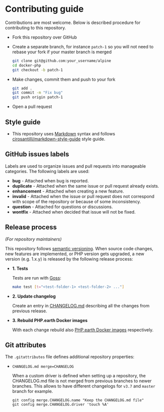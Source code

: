 # Contributing guide

Contributions are most welcome. Below is described procedure for contributing to
this repository.

* Fork this repository over GitHub
* Create a separate branch, for instance `patch-1` so you will not need to rebase
  your fork if your master branch is merged

  ```bash
  git clone git@github.com:your_username/alpine
  cd docker-php
  git checkout -b patch-1
  ```
* Make changes, commit them and push to your fork

  ```bash
  git add .
  git commit -m "Fix bug"
  git push origin patch-1
  ```
* Open a pull request

## Style guide

* This repository uses [Markdown](https://daringfireball.net/projects/markdown/)
  syntax and follows
  [cirosantilli/markdown-style-guide](https://www.cirosantilli.com/markdown-style-guide/)
  style guide.

## GitHub issues labels

Labels are used to organize issues and pull requests into manageable categories.
The following labels are used:

* **bug** - Attached when bug is reported.
* **duplicate** - Attached when the same issue or pull request already exists.
* **enhancement** - Attached when creating a new feature.
* **invalid** - Attached when the issue or pull request does not correspond with
  scope of the repository or because of some inconsistency.
* **question** - Attached for questions or discussions.
* **wontfix** - Attached when decided that issue will not be fixed.

## Release process

*(For repository maintainers)*

This repository follows [semantic versioning](https://semver.org/). When source
code changes, new features are implemented, or PHP version gets upgraded, a new
version (e.g. 1.x.y) is released by the following release process:

* **1. Tests**

  Tests are run with [Goss](https://github.com/aelsabbahy/goss):

  ```bash
  make test [t="<test-folder-1> <test-folder-2> ..."]
  ```

* **2. Update changelog**

  Create an entry in [CHANGELOG.md](CHANGELOG.md) describing all the changes from
  previous release.

* **3. Rebuild PHP.earth Docker images**

  With each change rebuild also [PHP.earth Docker images](https://github.com/phpearth/docker-php)
  respectively.

## Git attributes

The `.gitattributes` file defines additional repository properties:

* `CHANGELOG.md merge=CHANGELOG`

  When a custom driver is defined when setting up a repository, the CHANGELOG.md
  file is not merged from previous branches to newer branches. This allows to have
  different changelogs for `v3.7` and `master` branch for example.

  ```
  git config merge.CHANGELOG.name "Keep the CHANGELOG.md file"
  git config merge.CHANGELOG.driver 'touch %A'
  ```
